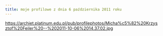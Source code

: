 ```yaml
---
title: moje profilowe z dnia 6 października 2011 roku
---
```


https://archiet.platinum.edu.pl/pub/profilephotos/Micha%c5%82%20Krzysztof%20Feiler%20--%202011-10-06%2014.37.02.jpg